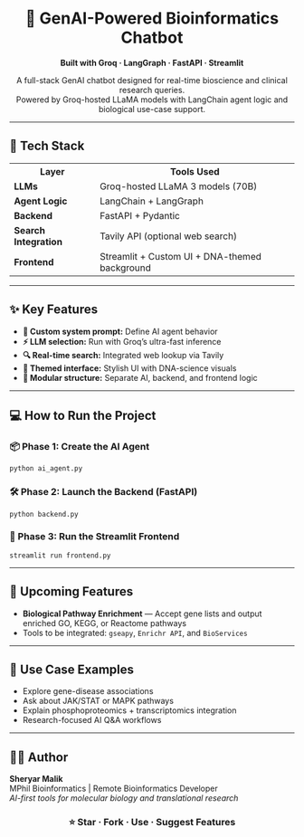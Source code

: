 <h1 align="center">🧬 GenAI-Powered Bioinformatics Chatbot</h1>
<p align="center"><b>Built with Groq · LangGraph · FastAPI · Streamlit</b></p>

<p align="center">
  A full-stack GenAI chatbot designed for real-time bioscience and clinical research queries.<br>
  Powered by Groq-hosted LLaMA models with LangChain agent logic and biological use-case support.
</p>

<hr>

<h2>🚀 Tech Stack</h2>

<table>
  <tr>
    <th>Layer</th>
    <th>Tools Used</th>
  </tr>
  <tr>
    <td><b>LLMs</b></td>
    <td>Groq-hosted LLaMA 3 models (70B)</td>
  </tr>
  <tr>
    <td><b>Agent Logic</b></td>
    <td>LangChain + LangGraph</td>
  </tr>
  <tr>
    <td><b>Backend</b></td>
    <td>FastAPI + Pydantic</td>
  </tr>
  <tr>
    <td><b>Search Integration</b></td>
    <td>Tavily API (optional web search)</td>
  </tr>
  <tr>
    <td><b>Frontend</b></td>
    <td>Streamlit + Custom UI + DNA-themed background</td>
  </tr>
</table>

<hr>

<h2>✨ Key Features</h2>

<ul>
  <li><b>🧠 Custom system prompt:</b> Define AI agent behavior</li>
  <li><b>⚡ LLM selection:</b> Run with Groq’s ultra-fast inference</li>
  <li><b>🔍 Real-time search:</b> Integrated web lookup via Tavily</li>
  <li><b>🎨 Themed interface:</b> Stylish UI with DNA-science visuals</li>
  <li><b>🔌 Modular structure:</b> Separate AI, backend, and frontend logic</li>
</ul>

<hr>

<h2>💻 How to Run the Project</h2>

<h3>📦 Phase 1: Create the AI Agent</h3>
<pre><code>python ai_agent.py</code></pre>

<h3>🛠️ Phase 2: Launch the Backend (FastAPI)</h3>
<pre><code>python backend.py</code></pre>

<h3>🧪 Phase 3: Run the Streamlit Frontend</h3>
<pre><code>streamlit run frontend.py</code></pre>

<hr>

<h2>🧬 Upcoming Features</h2>

<ul>
  <li><b>Biological Pathway Enrichment</b> — Accept gene lists and output enriched GO, KEGG, or Reactome pathways</li>
  <li>Tools to be integrated: <code>gseapy</code>, <code>Enrichr API</code>, and <code>BioServices</code></li>
</ul>

<hr>

<h2>🔬 Use Case Examples</h2>

<ul>
  <li>Explore gene-disease associations</li>
  <li>Ask about JAK/STAT or MAPK pathways</li>
  <li>Explain phosphoproteomics + transcriptomics integration</li>
  <li>Research-focused AI Q&A workflows</li>
</ul>

<hr>

<h2>👨‍💻 Author</h2>

<p>
  <b>Sheryar Malik</b><br>
  MPhil Bioinformatics | Remote Bioinformatics Developer<br>
  <i>AI-first tools for molecular biology and translational research</i>
</p>

<h3 align="center">⭐ Star · Fork · Use · Suggest Features</h3>
